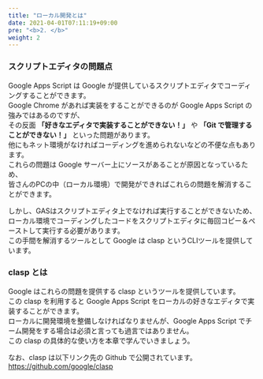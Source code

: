 ```yaml
---
title: "ローカル開発とは"
date: 2021-04-01T07:11:19+09:00
pre: "<b>2. </b>"
weight: 2
---
```

### スクリプトエディタの問題点
Google Apps Script は Google が提供しているスクリプトエディタでコーディングすることができます。  
Google Chrome があれば実装をすることができるのが Google Apps Script の強みではあるのですが、  
その反面 **「好きなエディタで実装することができない！」** や **「Git で管理することができない！」** といった問題があります。  
他にもネット環境がなければコーディングを進められないなどの不便な点もあります。  
これらの問題は Google サーバー上にソースがあることが原因となっているため、  
皆さんのPCの中（ローカル環境）で開発ができればこれらの問題を解消することができます。  

しかし、GASはスクリプトエディタ上でなければ実行することができないため、  
ローカル環境でコーディングしたコードをスクリプトエディタに毎回コピー＆ペーストして実行する必要があります。  
この手間を解消するツールとして Google は clasp というCLIツールを提供しています。

### clasp とは
Google はこれらの問題を提供する clasp というツールを提供しています。  
この clasp を利用すると Google Apps Script をローカルの好きなエディタで実装することができます。  
ローカルに開発環境を整備しなければなりませんが、Google Apps Script でチーム開発をする場合は必須と言っても過言ではありません。  
この clasp の具体的な使い方を本章で学んでいきましょう。

なお、clasp は以下リンク先の Github で公開されています。  
https://github.com/google/clasp
